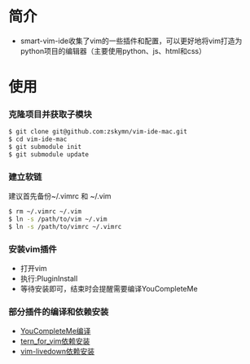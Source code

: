 # 简介
* smart-vim-ide收集了vim的一些插件和配置，可以更好地将vim打造为python项目的编辑器（主要使用python、js、html和css）

# 使用
### 克隆项目并获取子模块
```sh
$ git clone git@github.com:zskymn/vim-ide-mac.git
$ cd vim-ide-mac
$ git submodule init
$ git submodule update
```

### 建立软链
建议首先备份~/.vimrc 和 ~/.vim
```sh
$ rm ~/.vimrc ~/.vim
$ ln -s /path/to/vim ~/.vim
$ ln -s /path/to/vimrc ~/.vimrc
```

### 安装vim插件
* 打开vim
* 执行:PluginInstall
* 等待安装即可，结束时会提醒需要编译YouCompleteMe

### 部分插件的编译和依赖安装
* [YouCompleteMe编译](https://github.com/Valloric/YouCompleteMe/blob/master/README.md#mac-os-x-super-quick-installation)
* [tern_for_vim依赖安装](https://github.com/marijnh/tern_for_vim#manual)
* [vim-livedown依赖安装](https://github.com/shime/vim-livedown#installation)
